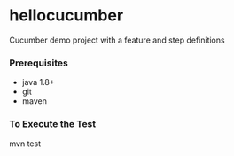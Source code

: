 # hellocucumber
Cucumber demo project with a feature and step definitions

### Prerequisites
* java 1.8+
* git
* maven 

### To Execute the Test
mvn test


